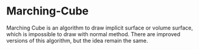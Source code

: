 # Marching-Cube
Marching Cube is an algorithm to draw implicit surface or volume surface, which is impossible to draw with normal method. There are improved versions of this algorithm, but the idea remain the same.
